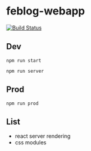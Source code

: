 # feblog-webapp

[![Build Status](https://travis-ci.org/lonelyclick/feblog-webapp.svg?branch=master)](https://travis-ci.org/lonelyclick/feblog-webapp)

## Dev

`npm run start`

`npm run server`

## Prod

`npm run prod`


## List

- react server rendering
- css modules
